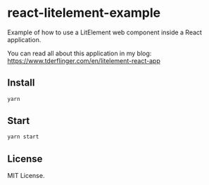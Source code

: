 # react-litelement-example

Example of how to use a LitElement web component inside
a React application.

You can read all about this application in my blog:
https://www.tderflinger.com/en/litelement-react-app

## Install

```bash
yarn
```

## Start

```bash
yarn start
```

## License

MIT License.